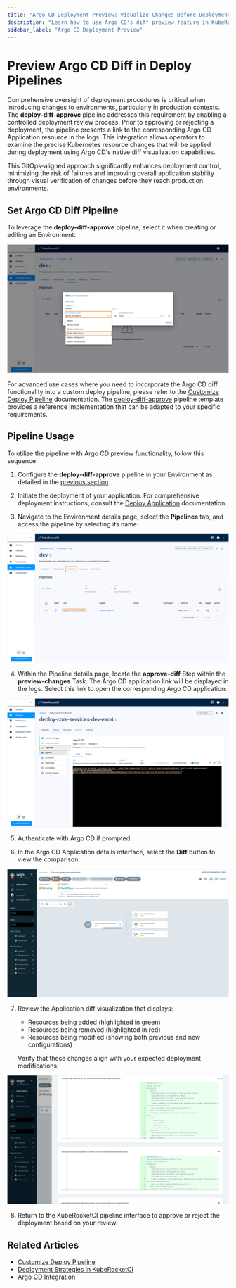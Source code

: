 ```yaml
---
title: "Argo CD Deployment Preview: Visualize Changes Before Deployment"
description: "Learn how to use Argo CD's diff preview feature in KubeRocketCI deploy pipelines to inspect, verify, and approve Kubernetes manifests before deployment for enhanced GitOps safety."
sidebar_label: "Argo CD Deployment Preview"
---
```

<!-- markdownlint-disable MD025 -->

# Preview Argo CD Diff in Deploy Pipelines

Comprehensive oversight of deployment procedures is critical when introducing changes to environments, particularly in production contexts. The **deploy-diff-approve** pipeline addresses this requirement by enabling a controlled deployment review process. Prior to approving or rejecting a deployment, the pipeline presents a link to the corresponding Argo CD Application resource in the logs. This integration allows operators to examine the precise Kubernetes resource changes that will be applied during deployment using Argo CD's native diff visualization capabilities.

This GitOps-aligned approach significantly enhances deployment control, minimizing the risk of failures and improving overall application stability through visual verification of changes before they reach production environments.

## Set Argo CD Diff Pipeline

To leverage the **deploy-diff-approve** pipeline, select it when creating or editing an Environment:

  ![Create/update environment](../assets/user-guide/argo-cd-preview/create-update-environment.png "Create/update environment")

For advanced use cases where you need to incorporate the Argo CD diff functionality into a custom deploy pipeline, please refer to the [Customize Deploy Pipeline](../operator-guide/cd/customize-deploy-pipeline.md) documentation. The [deploy-diff-approve](https://github.com/epam/edp-tekton/blob/master/charts/pipelines-library/templates/pipelines/cd/deploy-diff-approve.yaml) pipeline template provides a reference implementation that can be adapted to your specific requirements.

## Pipeline Usage

To utilize the pipeline with Argo CD preview functionality, follow this sequence:

1. Configure the **deploy-diff-approve** pipeline in your Environment as detailed in the [previous section](#set-argo-cd-diff-pipeline).

2. Initiate the deployment of your application. For comprehensive deployment instructions, consult the [Deploy Application](../quick-start/deploy-application.md#application-deployment) documentation.

3. Navigate to the Environment details page, select the **Pipelines** tab, and access the pipeline by selecting its name:

  ![Click pipeline name](../assets/user-guide/argo-cd-preview/click-pipeline.png "Click pipeline name")

4. Within the Pipeline details page, locate the **approve-diff** Step within the **preview-changes** Task. The Argo CD application link will be displayed in the logs. Select this link to open the corresponding Argo CD application:

  ![Argo CD link](../assets/user-guide/argo-cd-preview/argo-cd-link.png "Argo CD link")

5. Authenticate with Argo CD if prompted.

6. In the Argo CD Application details interface, select the **Diff** button to view the comparison:

  ![Open diff](../assets/user-guide/argo-cd-preview/open-diff.png "Open diff")

7. Review the Application diff visualization that displays:
   - Resources being added (highlighted in green)
   - Resources being removed (highlighted in red)
   - Resources being modified (showing both previous and new configurations)

   Verify that these changes align with your expected deployment modifications:

  ![View diff](../assets/user-guide/argo-cd-preview/view-diff.png "View diff")

8. Return to the KubeRocketCI pipeline interface to approve or reject the deployment based on your review.

## Related Articles

* [Customize Deploy Pipeline](../operator-guide/cd/customize-deploy-pipeline.md)
* [Deployment Strategies in KubeRocketCI](../user-guide/auto-stable-trigger-type.md)
* [Argo CD Integration](../operator-guide/cd/argocd-integration.md)
